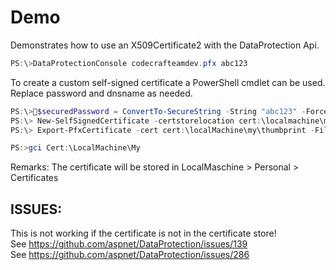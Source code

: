 ﻿# Demo
Demonstrates how to use an X509Certificate2 with the DataProtection Api.

```PowerShell
PS:\>DataProtectionConsole codecrafteamdev.pfx abc123
```

To create a custom self-signed certificate a PowerShell cmdlet can be used.
Replace password and dnsname as needed.
```PowerShell
PS:\>$securedPassword = ConvertTo-SecureString -String "abc123" -Force -AsPlainText
PS:\> New-SelfSignedCertificate -certstorelocation cert:\localmachine\my -dnsname codecraftteam
PS:\> Export-PfxCertificate -cert cert:\localMachine\my\thumbprint -FilePath e:\cert.pfx -Password $securedPassword

PS:>gci Cert:\LocalMachine\My
```
Remarks: The certificate will be stored in LocalMaschine > Personal > Certificates
## ISSUES:
This is not working if the certificate is not in the certificate store!  
See https://github.com/aspnet/DataProtection/issues/139  
See https://github.com/aspnet/DataProtection/issues/286